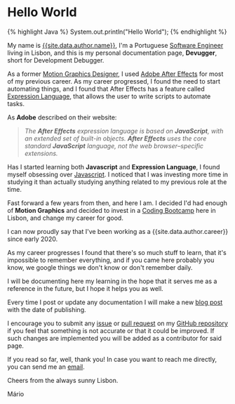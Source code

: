 # Hello World 
{% highlight Java %}
System.out.println("Hello World");
{% endhighlight %}

My name is [{{site.data.author.name}}]({{site.data.author.linkedin}}), I'm a Portuguese [Software Engineer]({{site.data.author.github}}) living in Lisbon, and this is my personal documentation page, **Devugger**, short for Development Debugger.

As a former [Motion Graphics Designer]({{site.data.author.vimeo}}), I used [Adobe After Effects][adobe-after-effects] for most of my previous career. As my career progressed, I found the need to start automating things, and I found that After Effects has a feature called  [Expression Language][expression-language], that allows the user to write scripts to automate tasks.

As **Adobe** described on their website:

> *The **After Effects** expression language is based on **JavaScript**, with an extended set of built-in objects. **After Effects** uses the core standard **JavaScript** language, not the web browser–specific extensions.*

Has I started learning both **Javascript** and **Expression Language**, I found myself obsessing over [Javascript][mdn-javascript]. I noticed that I was investing more time in studying it than actually studying anything related to my previous role at the time.

Fast forward a few years from then, and here I am. I decided I'd had enough of **Motion Graphics** and decided to invest in a [Coding Bootcamp](https://www.academiadecodigo.org/) here in Lisbon, and change my career for good.

I can now proudly say that I've been working as a {{site.data.author.career}} since early 2020.

As my career progresses I found that there's so much stuff to learn, that it's impossible to remember everything, and if you came here probably you know, we google things we don't know or don't remember daily.

I will be documenting here my learning in the hope that it serves me as a reference in the future, but I hope it helps you as well.

Every time I post or update any documentation I will make a new [blog post][blog] with the date of publishing.

I encourage you to submit any [issue][github-issue] or [pull request][github-pull-request] on my [GitHub repository][github-repository] if you feel that something is not accurate or that it could be improved. If such changes are implemented you will be added as a contributor for said page.

If you read so far, well, thank you! In case you want to reach me directly, you can send me an [email](mailto:{{site.data.author.email}}).

Cheers from the always sunny Lisbon.

Mário

[adobe-after-effects]: https://www.adobe.com/products/aftereffects.html
[expression-language]: https://helpx.adobe.com/after-effects/using/expression-language.html
[mdn-javascript]: https://developer.mozilla.org/en-US/docs/Web/JavaScript
[blog]: {{site.url}}/blog
[github-repository]: https://github.com/mariodmpereira/mariodmpereira.github.io
[github-issue]: https://github.com/mariodmpereira/mariodmpereira.github.io/issues
[github-pull-request]: https://github.com/mariodmpereira/mariodmpereira.github.io/pulls